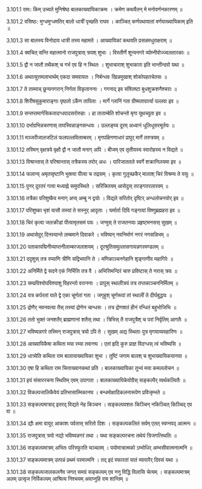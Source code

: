 3.101.1
रामः:
किम् उच्यते मुनिश्रेष्ठ बालकाख्यायिकाक्रमः ।
क्रमेण कथयैतन् मे मनोवर्णनकारणम् ॥


3.101.2
वसिष्ठः:
मुग्धमुग्धमतिर् बालो धात्रीं पृच्छति राघव ।
काञ्चित् कर्णपथायातां वर्णयाख्यायिकाम् इति ॥


3.101.3
सा बालस्य विनोदाय धात्री तस्य महामते ।
आख्यायिकां कथयति प्रसन्नमधुराक्षराम् ॥


3.101.4
क्वचित् सन्ति महात्मानो राजपुत्रास् त्रयश् शुभाः ।
विस्तीर्णे शून्यनगरे व्योम्नीवोज्ज्वलतारकाः ॥


3.101.5
द्वौ न जातौ तथैकश् च गर्भ एव हि न स्थितः ।
शुभाचाराश् शुभाकारा इति भान्तीन्दवो यथा ॥


3.101.6
अथात्युत्तमलाभार्थम् एकदा समवायतः ।
निर्बन्धवः खिन्नमुखाश् शोकोपहतचेतसः ॥


3.101.7
ते तस्माच् छून्यनगरान् निर्गता विकृताननाः ।
गगनाद् इव संश्लिष्टा बुधशुक्रशनैश्चराः ॥


3.101.8
शिरीषसुकुमाराङ्गाः पृष्ठतो ऽर्केण तापिताः ।
मार्गे ग्लानिं गता ग्रीष्मतापार्त्या पल्लवा इव ॥


3.101.9
सन्तप्तमार्गसिकतादग्धपादसरोरुहाः ।
हा ताताम्बेति शोचन्तो मृगा यूथच्युता इव ॥


3.101.10
दर्भाग्रभिन्नचरणास् तापस्विन्नाङ्गसन्धयः ।
उल्लङ्घ्य दूरम् अध्वानं धूलिधूसरमूर्तयः ॥


3.101.11
मञ्जरीजालजटिलं फलपल्लविताम्बरम् ।
मृगपक्षिगणाधारं प्रापुर् मार्गे तरुत्रयम् ॥


3.101.12
तस्मिन् वृक्षत्रये वृक्षौ द्वौ न जातौ मनाग् अपि ।
बीजम् एव तृतीयस्य स्वारोहस्य न विद्यते ॥


3.101.13
विश्रान्तास् ते परिश्रान्तास् तत्रैकस्य तरोर् अधः ।
पारिजाततले स्वर्गे शक्रानिलयमा इव ॥


3.101.14
फलान्य् अमृतसृष्टानि भुक्त्वा पीत्वा च तद्रसम् ।
कृत्वा गुलुच्छकैर् मालाश् चिरं विश्रम्य ते ययुः ॥


3.101.15
पुनर् दूरतरं गत्वा मध्याह्ने समुपस्थिते ।
सरित्त्रितयम् आसेदुस् तरङ्गतरलारवम् ॥


3.101.16
तत्रैका परिशुष्कैव मनाग् अप्य् अम्बु न द्वयोः ।
विद्यते सरितोर् दृष्टिर् अन्धलोचनयोर् इव ॥


3.101.17
परिशुष्का भृशं यासौ तस्यां ते सस्नुर् आदृताः ।
घर्मार्ता दिवि गङ्गायां विष्णुब्रह्महरा इव ॥


3.101.18
चिरं कृत्वा जलक्रीडां पीत्वामृतसमं पयः ।
जग्मुस् ते राजतनयाः प्रहृष्टमनसस् सुखम् ॥


3.101.19
अथासेदुर् दिनस्यान्ते लम्बमाने दिवाकरे ।
भविष्यन् नवनिर्माणं नगरं नगसन्निभम् ॥


3.101.20
पताकापद्मिनीव्याप्तनीलाम्बरजलाशयम् ।
दूरश्रुतिसमुल्लासगायन्नगरमण्डलम् ॥


3.101.21
ददृशुस् तत्र रम्याणि त्रीणि सद्विभवानि ते ।
मणिकाञ्चनगेहानि शृङ्गाणीव महागिरेः ॥


3.101.22
अनिर्मिते द्वे सदने एकं निर्भित्ति तत्र वै ।
अभित्तिमन्दिरं चारु प्रविष्टास् ते नरास् त्रयः ॥


3.101.23
सम्प्रविश्योपविश्याशु विहरन्तो वराननाः ।
प्रापुस् स्थालीत्रयं तत्र तप्तकाञ्चननिर्मितम् ॥


3.101.24
यत्र कर्परतां याते द्वे एका चूर्णतां गता ।
जगृहुश् चूर्णरूपां तां स्थालीं ते दीर्घबुद्धयः ॥


3.101.25
द्रोणैर् नवनवत्या तैस् तस्यां द्रोणेन चान्धसः ।
तत्र द्रोणशतं हीनं रन्धितं बहुभोजिभिः ॥


3.101.26
ततो भुक्तं जनशतैर् ब्राह्मणानां शतैस् तथा ।
त्रिभिस् तै राजपुत्रैश् च परां निर्वृतिम् आगतैः ॥


3.101.27
भविष्यन्नगरे तस्मिन् राजपुत्रास् त्रयो ऽपि ते ।
सुखम् अद्य स्थिताः पुत्र मृगयाव्यवहारिणः ॥


3.101.28
आख्यायिकैषा कथिता मया रम्या तवानघ ।
एतां हृदि कुरु प्राज्ञ विदग्धस् त्वं भविष्यसि ॥


3.101.29
धात्र्येति कथिता राम बालायाख्यायिका शुभा ।
तुष्टिं जगाम बालश् च शुभाख्यायिकयानया ॥


3.101.30
एषा हि कथिता राम चित्ताख्यानकथां प्रति ।
बालकाख्यायिका तुभ्यं मया कमललोचन ॥


3.101.31
इयं संसाररचना स्थितिम् एवम् उपागता ।
बालकाख्यायिकेवोग्रैस् सङ्कल्पैर् व्यर्थकल्पितैः ॥


3.101.32
विकल्पजालिकैवेयं प्रतिभासात्मिकानघ ।
बन्धमोक्षादिकलनारूपेण प्रविजृम्भते ॥


3.101.33
सङ्कल्पमात्राद् इतरद् विद्यते नेह किञ्चन ।
सङ्कल्पवशतः किञ्चिन् नकिञ्चित् किञ्चिद् एव वा ॥


3.101.34
द्यौः क्षमा वायुर् आकाशः पर्वतास् सरितो दिशः ।
सङ्कल्पकलितं सर्वम् एतत् स्वप्नवद् आत्मनः ॥


3.101.35
राजपुत्रास् त्रयो नद्यो भविष्यन्नगरं तथा ।
यथा सङ्कल्परचना तथेयं त्रिजगत्स्थितिः ॥


3.101.36
सङ्कल्पमात्रम् अभितः परिस्फुरति चञ्चलम् ।
पयोमात्रात्मको ऽम्भोधिर् अम्भसीवात्मनात्मनि ॥


3.101.37
सङ्कल्पमात्रम् उत्पन्नं प्रथमं परमात्मनि ।
तद् इदं स्फारतां यातं व्यापारैर् दिवसं यथा ॥


3.101.38
सङ्कल्पजालकलनैव जगत् समग्रं सङ्कल्पम् एव ननु विद्धि विलासि चेत्यम् ।
सङ्कल्पमात्रम् अलम् उत्सृज निर्विकल्पम् आश्रित्य निश्चयम् अवाप्नुहि राम शान्तिम् ॥

